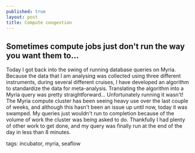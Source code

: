 ```yaml
---
published: true
layout: post
title: Compute congestion
---
```


## Sometimes compute jobs just don't run the way you want them to...

Today I got back into the swing of running database queries on Myria.
Because the data that I am analysing was collected using three different instruments, during several different cruises, I have developed an algorithm to standardize the data for meta-analysis.
Translating the algorithm into a Myria query was pretty straightforward... Unfortunately running it wasn't!
The Myria compute cluster has been seeing heavy use over the last couple of weeks, and although this hasn't been an issue up until now, today it was swamped.
My queries just wouldn't run to completion because of the volume of work the cluster was being asked to do.
Thankfully I had plenty of other work to get done, and my query was finally run at the end of the day in less than 8 minutes.

tags: incubator, myria, seaflow
